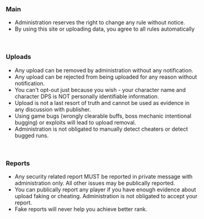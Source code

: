 ### Main

+ Administration reserves the right to change any rule without notice.
+ By using this site or uploading data, you agree to all rules automatically

&nbsp;

### Uploads

+ Any upload can be removed by administration without any notification.
+ Any upload can be rejected from being uploaded for any reason without notification.
+ You can't opt-out just because you wish - your character name and character DPS is NOT personally identifiable information.
+ Upload is not a last resort of truth and cannot be used as evidence in any discussion with publisher.
+ Using game bugs (wrongly clearable buffs, boss mechanic intentional bugging) or exploits will lead to upload removal.
+ Administration is not obligated to manually detect cheaters or detect bugged runs.

&nbsp;

 ### Reports

+ Any security related report MUST be reported in private message with administration only. All other issues may be publically reported.
+ You can publically report any player if you have enough evidence about upload faking or cheating. Administration is not obligated to accept your report.
+ Fake reports will never help you achieve better rank.
